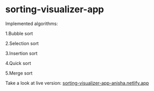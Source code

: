 # sorting-visualizer-app
Implemented algorithms:

1.Bubble sort

2.Selection sort

3.Insertion sort

4.Quick sort

5.Merge sort

Take a look at live version: [sorting-visualizer-app-anisha.netlify.app](https://sorting-visualizer-app-anisha.netlify.app/)

